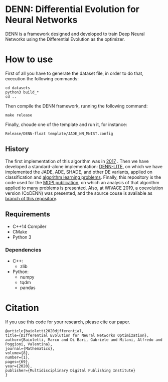 # DENN: Differential Evolution for Neural Networks

DENN is a framework designed and developed to train Deep Neural Networks 
using the Differential Evolution as the optimizer.

# How to use

First of all you have to generate the dataset file, in order to do that, execution the following commands:

    cd datasets
    python3 build_*
    cd ..

Then compile the DENN framework, running  the following command:

    make release

Finally, choude one of the template and run it, for instance: 

    Release/DENN-float template/JADE_NN_MNIST.config

## History
The first implementation of this algorithm was in [2017](https://github.com/Gabriele91/DENN-Tensorflow/) . Then we have developed a standard-alone implementation: [DENN-LITE](https://github.com/Gabriele91/DENN-LITE/), on which we have implemented the JADE, ADE, SHADE, and other DE variants, applied on classification and [algorithm learning problems](https://github.com/Gabriele91/DENN-LITE/tree/nram).
Finally, this repository is the code used for the [MDPI publication](https://www.mdpi.com/2227-7390/8/1/69), on which an analysis of that algorithm applied to many problems is presented. Also, at WIVACE 2019, a coevolution version (CoDENN) was presented, and the source couse is avaliable as [branch of this repository](https://github.com/Gabriele91/DENN/tree/coevolution_dynamic).

## Requirements
* C++14 Compiler
* CMake
* Python 3
    
### Dependencies    
* C++:
    * zlib
* Python:
    * numpy
    * tqdm
    * pandas

# Citation
If you use this code for your research, please cite our paper.

    @article{baioletti2020differential,
    title={Differential Evolution for Neural Networks Optimization},
    author={Baioletti, Marco and Di Bari, Gabriele and Milani, Alfredo and Poggioni, Valentina},
    journal={Mathematics},
    volume={8},
    number={1},
    pages={69},
    year={2020},
    publisher={Multidisciplinary Digital Publishing Institute}
    }
